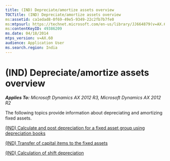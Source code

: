```yaml
---
title: (IND) Depreciate/amortize assets overview
TOCTitle: (IND) Depreciate/amortize assets overview
ms:assetid: ca1edad8-0f69-49e5-9349-22c2fb7b7fe0
ms:mtpsurl: https://technet.microsoft.com/en-us/library/JJ664879(v=AX.60)
ms:contentKeyID: 49386209
ms.date: 04/18/2014
mtps_version: v=AX.60
audience: Application User
ms.search.region: India
---
```


# (IND) Depreciate/amortize assets overview 


_**Applies To:** Microsoft Dynamics AX 2012 R3, Microsoft Dynamics AX 2012 R2_

The following topics provide information about depreciating and amortizing fixed assets.

[(IND) Calculate and post depreciation for a fixed asset group using depreciation books](ind-calculate-and-post-depreciation-for-a-fixed-asset-group-using-depreciation-books.md)

[(IND) Transfer of capital items to the fixed assets](ind-transfer-of-capital-items-to-the-fixed-assets.md)

[(IND) Calculation of shift depreciation](ind-calculation-of-shift-depreciation.md)

  


